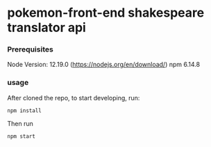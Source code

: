 # pokemon-front-end shakespeare translator api

### Prerequisites
Node Version: 12.19.0 (https://nodejs.org/en/download/)
npm 6.14.8

### usage
After cloned the repo, to start developing, run:
```
npm install
```

Then run

```
npm start
```
